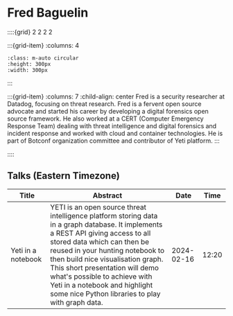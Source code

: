 # Fred Baguelin

::::{grid} 2 2 2 2

:::{grid-item}
:columns: 4

```{image} ../images/speakers/FredBaguelin.png
:class: m-auto circular
:height: 300px
:width: 300px
```

:::

:::{grid-item}
:columns: 7
:child-align: center
Fred is a security researcher at Datadog, focusing on threat research. Fred is a fervent open source advocate and started his career by developing a digital forensics open source framework. He also worked at a CERT (Computer Emergency Response Team) dealing with threat intelligence and digital forensics and incident response and worked with cloud and container technologies. He is part of Botconf organization committee and contributor of Yeti platform.
:::

::::

## Talks (Eastern Timezone)

| Title | Abstract | Date | Time |
| ----- | -------- | ---- | ---- |
| Yeti in a notebook | YETI is an open source threat intelligence platform storing data in a graph database. It implements a REST API giving access to all stored data which can then be reused in your hunting notebook to then build nice visualisation graph. This short presentation will demo what's possible to achieve with Yeti in a notebook and highlight some nice Python libraries to play with graph data. | 2024-02-16 | 12:20 |
